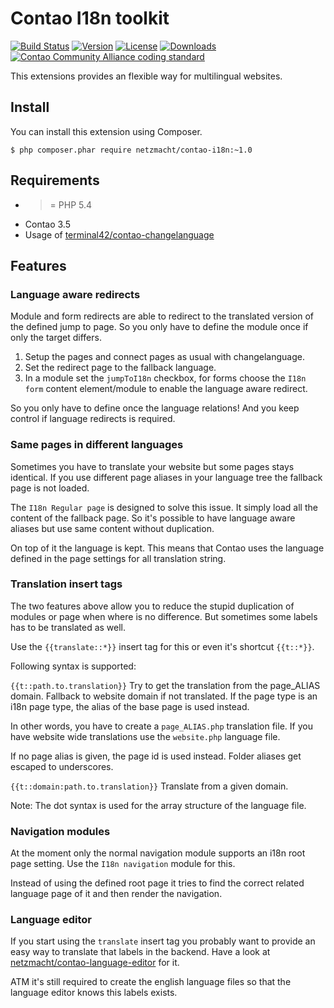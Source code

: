Contao I18n toolkit
==================

[![Build Status](http://img.shields.io/travis/netzmacht/contao-i18n/master.svg?style=flat-square)](https://travis-ci.org/netzmacht/contao-i18n)
[![Version](http://img.shields.io/packagist/v/netzmacht/contao-i18n.svg?style=flat-square)](http://packagist.com/packages/netzmacht/contao-i18n)
[![License](http://img.shields.io/packagist/l/netzmacht/contao-i18n.svg?style=flat-square)](http://packagist.com/packages/netzmacht/contao-i18n)
[![Downloads](http://img.shields.io/packagist/dt/netzmacht/contao-i18n.svg?style=flat-square)](http://packagist.com/packages/netzmacht/contao-i18n)
[![Contao Community Alliance coding standard](http://img.shields.io/badge/cca-coding_standard-red.svg?style=flat-square)](https://github.com/contao-community-alliance/coding-standard)

This extensions provides an flexible way for multilingual websites.

Install
-------

You can install this extension using Composer.

```
$ php composer.phar require netzmacht/contao-i18n:~1.0
```

Requirements
------------

 * >= PHP 5.4
 * Contao 3.5 
 * Usage of [terminal42/contao-changelanguage](https://github.com/terminal42/contao-changelanguage)
 
Features
--------

### Language aware redirects

Module and form redirects are able to redirect to the translated version of the defined jump to page. So you only have 
to define the module once if only the target differs.

 1. Setup the pages and connect pages as usual with changelanguage.
 2. Set the redirect page to the fallback language.
 3. In a module set the `jumpToI18n` checkbox, for forms choose the `I18n form` content element/module to enable the 
    language aware redirect.

So you only have to define once the language relations! And you keep control if language redirects is required.

### Same pages in different languages

Sometimes you have to translate your website but some pages stays identical. If you use different page aliases in your 
language tree the fallback page is not loaded. 

The `I18n Regular page` is designed to solve this issue. It simply load all the content of the fallback page. So it's 
possible to have language aware aliases but use same content without duplication. 

On top of it the language is kept. This means that Contao uses the language defined in the page settings for all 
translation string.
 
### Translation insert tags

The two features above allow you to reduce the stupid duplication of modules or page when where is no difference. But 
sometimes some labels has to be translated as well. 

Use the `{{translate::*}}` insert tag for this or even it's shortcut `{{t::*}}`.

Following syntax is supported:

`{{t::path.to.translation}}`
Try to get the translation from the page_ALIAS domain. Fallback to website domain if not translated. If the page
type is an i18n page type, the alias of the base page is used instead.

In other words, you have to create a `page_ALIAS.php` translation file. If you have website wide translations use the 
`website.php` language file.

If no page alias is given, the page id is used instead. Folder aliases get escaped to underscores.

`{{t::domain:path.to.translation}}`
Translate from a given domain.

Note: The dot syntax is used for the array structure of the language file.

### Navigation modules

At the moment only the normal navigation module supports an i18n root page setting. Use the `I18n navigation` module for
this. 

Instead of using the defined root page it tries to find the correct related language page of it and then render the 
navigation.

### Language editor

If you start using the `translate` insert tag you probably want to provide an easy way to translate that labels in the 
backend. Have a look at [netzmacht/contao-language-editor](https://github.com/netzmacht/contao-language-editor) for it.

ATM it's still required to create the english language files so that the language editor knows this labels exists.

